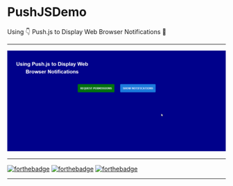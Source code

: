 # PushJSDemo
Using 👇 Push.js to Display Web Browser Notifications 🔔
***
![Alt Text](https://github.com/ofuen/PushJSDemo/blob/master/2018-11-03_19-37-59.gif)
***
[![forthebadge](https://forthebadge.com/images/badges/60-percent-of-the-time-works-every-time.svg)](https://forthebadge.com)
[![forthebadge](https://forthebadge.com/images/badges/as-seen-on-tv.svg)](https://forthebadge.com)
[![forthebadge](https://forthebadge.com/images/badges/built-with-love.svg)](https://forthebadge.com)
***
